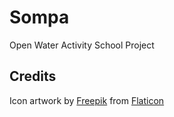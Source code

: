 # Sompa
Open Water Activity School Project

## Credits
Icon artwork by [Freepik](http://www.freepik.com) from [Flaticon](http://www.flaticon.com)